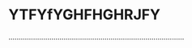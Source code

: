 # YTFYfYGHFHGHRJFY
......................................................................................
